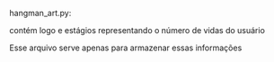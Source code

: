 hangman_art.py:

  contém logo e estágios representando o número de vidas do usuário

  Esse arquivo serve apenas para armazenar essas informações
